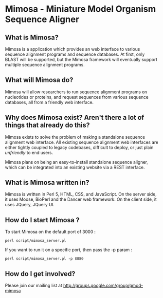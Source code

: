 # Mimosa - Miniature Model Organism Sequence Aligner

## What is Mimosa?

Mimosa is a application which provides an web interface to various sequence
alignment programs and sequence databases. At first, only BLAST will be
supported, but the Mimosa framework will eventually support multiple sequence
alignment programs.

## What will Mimosa do?

Mimosa will allow researchers to run sequence alignment programs on nucleotides
or proteins, and request sequences from various sequence databases, all from
a friendly web interface.

## Why does Mimosa exist? Aren't there a lot of things that already do this?

Mimosa exists to solve the problem of making a standalone sequence alignment
web interface. All existing sequence alignment web interfaces are either tightly
coupled to legacy codebases, difficult to deploy, or just plain *unfriendly* to
end users.

Mimosa plans on being an easy-to-install standalone sequence aligner, which
can be integrated into an existing website via a REST interface.

## What is Mimosa written in?

Mimosa is written in Perl 5, HTML, CSS, and JavaScript.  On the server side, it
uses Moose, BioPerl and the Dancer web framework.  On the client side, it uses
JQuery, JQuery UI.

## How do I start Mimosa ?

To start Mimosa on the default port of 3000 :

    perl script/mimosa_server.pl

If you want to run it on a specific port, then pass the -p param :

    perl script/mimosa_server.pl -p 8080

## How do I get involved?

Please join our mailing list at http://groups.google.com/group/gmod-mimosa
